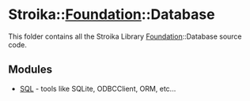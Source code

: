 # Stroika::[Foundation](../)::Database

This folder contains all the Stroika Library [Foundation](../)::Database source code.

## Modules

- [SQL](SQL/) - tools like SQLite, ODBCClient, ORM, etc...

